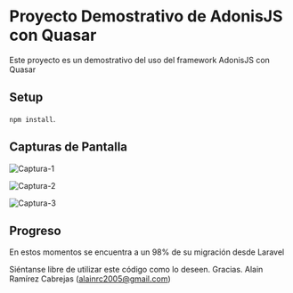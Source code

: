 # Proyecto Demostrativo de AdonisJS con Quasar

Este proyecto es un demostrativo del uso del framework AdonisJS con Quasar

## Setup

`npm install`.

## Capturas de Pantalla
![Captura-1](https://live.staticflickr.com/65535/50161673967_28016746cf_b.jpg) 

![Captura-2](https://live.staticflickr.com/65535/50160880273_17685b0509_b.jpg)

![Captura-3](https://live.staticflickr.com/65535/50160880258_77341cd3e7_b.jpg)

## Progreso
En estos momentos se encuentra a un 98% de su migración desde Laravel

Siéntanse libre de utilizar este código como lo deseen. Gracias.
Alain Ramírez Cabrejas (alainrc2005@gmail.com)